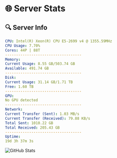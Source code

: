 # 🌐 Server Stats
## 🔍 Server Info
```yaml
CPU: Intel(R) Xeon(R) CPU E5-2699 v4 @ 1355.59MHz
CPU Usage: 7.70%
Cores: 44P | 88T
-----------------------------------
Memory:
Current Usage: 8.55 GB/503.74 GB
Available: 491.74 GB
-----------------------------------
Disk:
Current Usage: 31.14 GB/1.71 TB
Free: 1.60 TB
-----------------------------------
GPU:
No GPU detected
-----------------------------------
Network:
Current Transfer (Sent): 1.03 MB/s
Current Transfer (Received): 79.88 KB/s
Total Sent: 1010.22 GB
Total Received: 205.43 GB
-----------------------------------
Uptime:
19d 3h 37m 3s
```
![GitHub Stats](https://img.shields.io/badge/Updated-2025-05-08_20:45:51-blue)